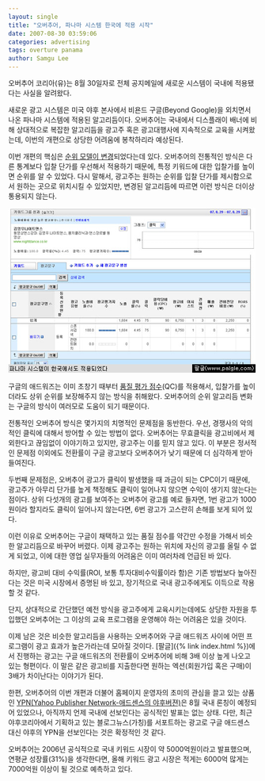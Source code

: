 ```yaml
---
layout: single
title: "오버추어, 파나마 시스템 한국에 적용 시작"
date: 2007-08-30 03:59:06
categories: advertising
tags: overture panama
author: Samgu Lee
---
```


오버추어 코리아(유)는 8월 30일자로 전체 공지메일에 새로운 시스템이 국내에 적용됐다는 사실을 알려왔다.

새로운 광고 시스템은 미국 야후 본사에서 비욘드 구글(Beyond Google)을 외치면서 나온 파나마 시스템에 적용된 알고리듬이다. 오버추어는 국내에서 디스플래이 배너에 비해 상대적으로 복잡한 알고리듬을 광고주 혹은 광고대행사에 지속적으로 교육을 시켜왔는데, 이번의 개편으로 상당한 어려움에 봉착하리라 예상된다.

이번 개편의 핵심은 [순위 모델이 변경](http://help.overture.com/l/kr/overture/ov/sps/faqs/quality/index.html)되었다는데 있다. 오버추어의 전통적인 방식은 다른 통계보다 입찰 단가를 우선해서 적용하기 때문에, 특정 키워드에 대한 입찰가를 높이면 순위를 알 수 있었다. 다시 말해서, 광고주는 원하는 순위를 입찰 단가를 제시함으로서 원하는 곳으로 위치시킬 수 있었지만, 변경된 알고리듬에 따르면 이런 방식은 더이상 통용되지 않는다.

![파나마가 한국 오버추어에 적용되었다](/assets/panama-launched-in-korea.jpg)

구글의 애드워즈는 이미 초창기 때부터 [품질 평가 점수](https://adwords.google.com/support/bin/answer.py?answer=10215&topic=10818)(QC)를 적용해서, 입찰가를 높이더라도 상위 순위를 보장해주지 않는 방식을 취해왔다. 오버추어의 순위 알고리듬 변화는 구글의 방식이 여러모로 도움이 되기 때문이다.

전통적인 오버추어 방식은 몇가지의 치명적인 문제점을 동반한다. 우선, 경쟁사의 악의적인 클릭에 대해서 방어할 수 있는 방법이 없다. 오버추어는 무효클릭을 광고비에서 제외한다고 끊임없이 이야기하고 있지만, 광고주는 이를 믿지 않고 있다. 이 부분은 정서적인 문제점 이외에도 전환률이 구글 광고보다 오버추어가 낮기 때문에 더 심각하게 받아들여진다.

두번째 문제점은, 오버추어 광고가 클릭이 발생했을 때 과금이 되는 CPC이기 때문에, 광고주가 아무리 단가를 높게 책정해도 클릭이 일어나지 않으면 수익이 생기지 않는다는 점이다. 상위 다섯개의 광고를 보여주는 오버추어 광고를 예로 들자면, 1번 광고가 1000원이라 할지라도 클릭이 일어나지 않는다면, 6번 광고가 고스란히 손해를 보게 되어 있다.

이런 이유로 오버추어는 구글이 채택하고 있는 품질 점수를 약간만 수정을 가해서 비슷한 알고리듬으로 바꾸어 버렸다. 이제 광고주는 원하는 위치에 자신의 광고를 올릴 수 없게 되었고, 이에 대한 영업 실무자들의 어려움은 이미 여러차례 언급된 바 있다.

하지만, 광고비 대비 수익률(ROI, 보통 투자대비수익률이라 함)은 기존 방법보다 높아진다는 것은 미국 시장에서 증명된 바 있고, 장기적으로 국내 광고주에게도 이득으로 작용할 것 같다.

단지, 상대적으로 간단했던 예전 방식을 광고주에게 교육시키는데에도 상당한 자원을 투입했던 오버추어는 그 이상의 교육 프로그램을 운영해야 하는 어려움은 있을 것이다.

이제 남은 것은 비슷한 알고리듬을 사용하는 오버추어와 구글 애드워즈 사이에 어떤 프로그램이 광고 효과가 높은가라는데 모아질 것이다. [팔글]({% link index.html %})에서 진행하는 광고는 구글 애드워즈의 전환률이 오버추어에 비해 3배 이상 높게 나오고 있는 형편이다. 이 말은 같은 광고비를 지출한다면 원하는 엑션(회원가입 혹은 구매)이 3배가 차이난다는 이야기가 된다.

한편, 오버추어의 이번 개편과 더불어 홈페이지 운영자의 초미의 관심을 끌고 있는 상품인 [YPN(Yahoo Publisher Network-애드센스의 야후버젼)](http://publisher.yahoo.com/)은 8월 국내 론칭이 예정되어 있었으나, 아직까지 언제 국내에 선보인다는 공식적인 발표는 없는 상태. 다만, 최근 야후코리아에서 기획하고 있는 블로그뉴스(가칭)를 서포트하는 광고로 구글 애드센스 대신 야후의 YPN을 선보인다는 것은 확정적인 것 같다.

오버추어는 2006년 공식적으로 국내 키워드 시장이 약 5000억원이라고 발표했으며, 연평균 성장률(31%)을 생각한다면, 올해 키워드 광고 시장은 적게는 6000억 많게는 7000억원 이상이 될 것으로 예측하고 있다.
